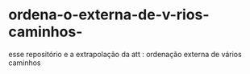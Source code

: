 # ordena-o-externa-de-v-rios-caminhos-
esse repositório  e a extrapolação  da att : ordenação externa de vários caminhos 
